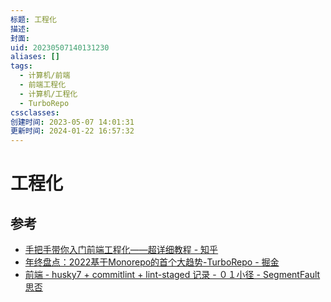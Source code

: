 ```yaml
---
标题: 工程化
描述: 
封面: 
uid: 20230507140131230
aliases: []
tags:
  - 计算机/前端
  - 前端工程化
  - 计算机/工程化
  - TurboRepo
cssclasses: 
创建时间: 2023-05-07 14:01:31
更新时间: 2024-01-22 16:57:32
---
```


# 工程化

## 参考

- [手把手带你入门前端工程化——超详细教程 - 知乎](https://zhuanlan.zhihu.com/p/276458191)
- [年终盘点：2022基于Monorepo的首个大趋势-TurboRepo - 掘金](https://juejin.cn/post/7051929587852247077)
- [前端 - husky7 + commitlint + lint-staged 记录 - ０１小径 - SegmentFault 思否](https://segmentfault.com/a/1190000040418948)
